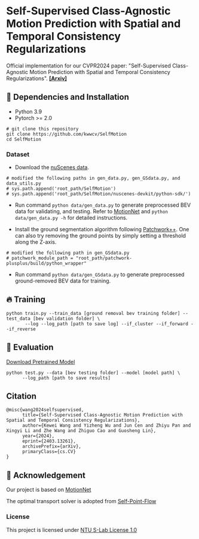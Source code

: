 # Self-Supervised Class-Agnostic Motion Prediction with Spatial and Temporal Consistency Regularizations
Official implementation for our CVPR2024 paper: "Self-Supervised Class-Agnostic Motion Prediction with Spatial and Temporal Consistency Regularizations". [**[Arxiv]**](https://arxiv.org/pdf/2403.13261.pdf)

## 🔨 Dependencies and Installation
- Python 3.9
- Pytorch >= 2.0
```
# git clone this repository
git clone https://github.com/kwwcv/SelfMotion
cd SelfMotion
```
### Dataset
- Download the [nuScenes data](https://www.nuscenes.org/).
```
# modified the following paths in gen_data.py, gen_GSdata.py, and data_utils.py
# sys.path.append('root_path/SelfMotion')
# sys.path.append('root_path/SelfMotion/nuscenes-devkit/python-sdk/')
```
- Run command `python data/gen_data.py` to generate preprocessed BEV data for validating, and testing. Refer to [MotionNet](https://github.com/pxiangwu/MotionNet) and `python data/gen_data.py -h` for detailed instructions.
  
- Install the ground segmentation algorithm following [Patchwork++](https://github.com/url-kaist/patchwork-plusplus). One can also try removing the ground points by simply setting a threshold along the Z-axis.
```
# modified the following path in gen_GSdata.py
# patchwork_module_path = "root_path/patchwork-plusplus/build/python_wrapper"
```
- Run command `python data/gen_GSdata.py` to generate preprocessed ground-removed BEV data for training.
## 🔥 Training
```
python train.py --train_data [ground removal bev training folder] --test_data [bev validation folder] \
       --log --log_path [path to save log] --if_cluster --if_forward --if_reverse
```

## 🎯 Evaluation
[Download Pretrained Model](https://drive.google.com/file/d/1jQa6CB7K6UFUU-xPWoU9BZn7lXMMA_wV/view?usp=sharing)
```
python test.py --data [bev testing folder] --model [model path] \
      --log_path [path to save results]
```
## Citation
```
@misc{wang2024selfsupervised,
      title={Self-Supervised Class-Agnostic Motion Prediction with Spatial and Temporal Consistency Regularizations}, 
      author={Kewei Wang and Yizheng Wu and Jun Cen and Zhiyu Pan and Xingyi Li and Zhe Wang and Zhiguo Cao and Guosheng Lin},
      year={2024},
      eprint={2403.13261},
      archivePrefix={arXiv},
      primaryClass={cs.CV}
}
```

## 🍭 Acknowledgement
Our project is based on
[MotionNet](https://github.com/pxiangwu/MotionNet)

The optimal transport solver is adopted from
[Self-Point-Flow](https://github.com/L1bra1/Self-Point-Flow)

### License
This project is licensed under [NTU S-Lab License 1.0](LICENSE) 
